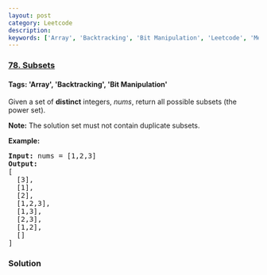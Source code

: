```yaml
---
layout: post
category: Leetcode
description: 
keywords: ['Array', 'Backtracking', 'Bit Manipulation', 'Leetcode', 'Medium']
---
```

### [78. Subsets](https://leetcode.com/problems/subsets)

#### Tags: 'Array', 'Backtracking', 'Bit Manipulation'

<div class="content__u3I1 question-content__JfgR"><div><p>Given a set of <strong>distinct</strong> integers, <em>nums</em>, return all possible subsets (the power set).</p>
<p><strong>Note:</strong> The solution set must not contain duplicate subsets.</p>
<p><strong>Example:</strong></p>
<pre><strong>Input:</strong> nums = [1,2,3]
<strong>Output:</strong>
[
  [3],
  [1],
  [2],
  [1,2,3],
  [1,3],
  [2,3],
  [1,2],
  []
]</pre>
</div></div>

### Solution
